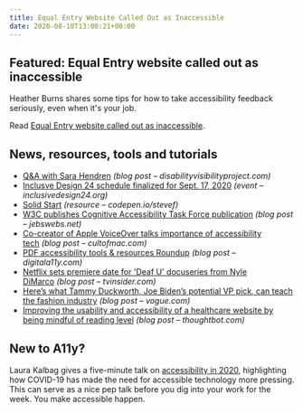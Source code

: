 ```yaml
---
title: Equal Entry Website Called Out as Inaccessible
date: 2020-08-10T13:00:21+00:00
---
```


## Featured: Equal Entry website called out as inaccessible

Heather Burns shares some tips for how to take accessibility feedback seriously, even when it's your job.

Read [Equal Entry website called out as inaccessible](https://equalentry.com/equal-entry-website-called-out-as-inaccessible/).

## News, resources, tools and tutorials

- [Q&A with Sara Hendren](https://disabilityvisibilityproject.com/2020/08/03/qa-with-sara-hendren/) *(blog post – disabilityvisibilityproject.com)*
- [Inclusve Design 24 schedule finalized for Sept. 17, 2020](https://inclusivedesign24.org/2020/schedule/) *(event – inclusivedesign24.org)*
- [Solid Start](https://www.solidstart.info/) *(resource – codepen.io/stevef)*
- [W3C publishes Cognitive Accessibility Task Force publication](https://jebswebs.net/blog/2020/08/w3c-publishes-cognitive-accessibility-task-force-publication/) *(blog post – jebswebs.net)*
- [Co-creator of Apple VoiceOver talks importance of accessibility tech](https://www.cultofmac.com/717985/co-creator-of-apple-voiceover-talks-importance-of-accessibility-tech/) *(blog post – cultofmac.com)*
- [PDF accessibility tools & resources Roundup](https://www.digitala11y.com/pdf-accessibility-tools-resources-roundup/) *(blog post – digitala11y.com)*
- [Netflix sets premiere date for 'Deaf U' docuseries from Nyle DiMarco](https://www.tvinsider.com/944182/deaf-u-netflix-premiere-nyle-dimarco/) *(blog post – tvinsider.com)*
- [Here’s what Tammy Duckworth, Joe Biden’s potential VP pick, can teach the fashion industry](https://www.vogue.com/article/tammy-duckworth-adaptive-fashion-2020-election) *(blog post – vogue.com)*
- [Improving the usability and accessibility of a healthcare website by being mindful of reading level](https://thoughtbot.com/blog/improving-the-usability-and-accessibility-of-a-healthcare-website-by-being-mindful-of-reading-level) *(blog post – thoughtbot.com)*

## New to A11y?

Laura Kalbag gives a five-minute talk on [accessibility in 2020](https://laurakalbag.com/accessibility-in-2020/), highlighting how COVID-19 has made the need for accessible technology more pressing. This can serve as a nice pep talk before you dig into your work for the week. You make accessible happen.
